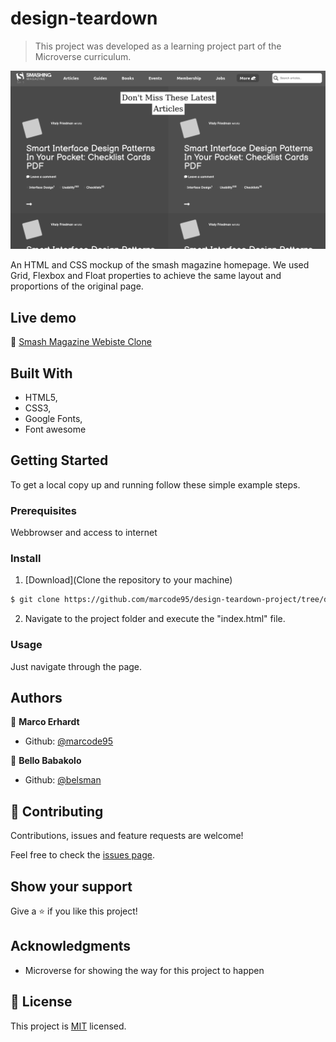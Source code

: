 # design-teardown

> This project was developed as a learning project part of the Microverse curriculum.

![screenshot](./images/screenshot.png)

An HTML and CSS mockup of the smash magazine homepage. We used Grid, Flexbox and Float properties to achieve the same layout and proportions of the original page.

## Live demo

🔗 [Smash Magazine Webiste Clone](https://rawcdn.githack.com/marcode95/design-teardown-project/ebd85c859781abe2acfe51f46c00690b28a33c69/index.html)

## Built With

- HTML5,
- CSS3,
- Google Fonts,
- Font awesome


## Getting Started

To get a local copy up and running follow these simple example steps.

### Prerequisites

Webbrowser and access to internet

### Install

1) [Download](Clone the repository to your machine)

```sh
$ git clone https://github.com/marcode95/design-teardown-project/tree/develop
```

2) Navigate to the project folder and execute the "index.html" file.

### Usage

Just navigate through the page.

## Authors

👤 **Marco Erhardt**

- Github: [@marcode95](https://github.com/marcode95)



👤 **Bello Babakolo**

- Github: [@belsman](https://github.com/belsman)



## 🤝 Contributing

Contributions, issues and feature requests are welcome!

Feel free to check the [issues page](issues/).

## Show your support

Give a ⭐️ if you like this project!

## Acknowledgments

- Microverse for showing the way for this project to happen

## 📝 License

This project is [MIT](lic.url) licensed.
